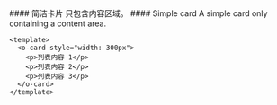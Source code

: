 <cn>
#### 简洁卡片
只包含内容区域。
</cn>

<us>
#### Simple card
A simple card only containing a content area.
</us>

```vue
<template>
  <o-card style="width: 300px">
    <p>列表内容 1</p>
    <p>列表内容 2</p>
    <p>列表内容 3</p>
  </o-card>
</template>
```
